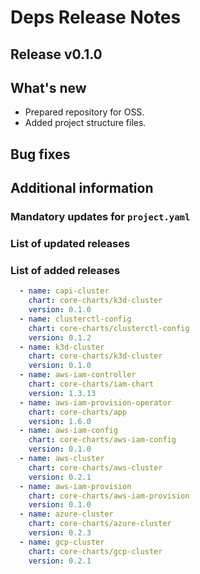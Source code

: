 # Deps Release Notes

## Release v0.1.0

## What's new
- Prepared repository for OSS.
- Added project structure files.

## Bug fixes

## Additional information

### Mandatory updates for `project.yaml`

### List of updated releases

### List of added releases
```yaml
  - name: capi-cluster
    chart: core-charts/k3d-cluster
    version: 0.1.0
  - name: clusterctl-config
    chart: core-charts/clusterctl-config
    version: 0.1.2
  - name: k3d-cluster
    chart: core-charts/k3d-cluster
    version: 0.1.0
  - name: aws-iam-controller
    chart: core-charts/iam-chart
    version: 1.3.13
  - name: aws-iam-provision-operator
    chart: core-charts/app
    version: 1.6.0
  - name: aws-iam-config
    chart: core-charts/aws-iam-config
    version: 0.1.0
  - name: aws-cluster
    chart: core-charts/aws-cluster
    version: 0.2.1
  - name: aws-iam-provision
    chart: core-charts/aws-iam-provision
    version: 0.1.0
  - name: azure-cluster
    chart: core-charts/azure-cluster
    version: 0.2.3
  - name: gcp-cluster
    chart: core-charts/gcp-cluster
    version: 0.2.1
```